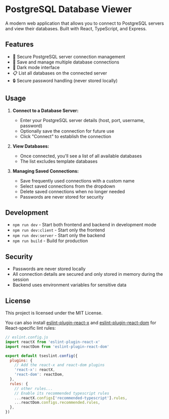 # PostgreSQL Database Viewer

A modern web application that allows you to connect to PostgreSQL servers and view their databases. Built with React, TypeScript, and Express.

## Features

- 🔐 Secure PostgreSQL server connection management
- 💾 Save and manage multiple database connections
- 🌙 Dark mode interface
- 📋 List all databases on the connected server
- 🔒 Secure password handling (never stored locally)

## Usage

1. **Connect to a Database Server:**
   - Enter your PostgreSQL server details (host, port, username, password)
   - Optionally save the connection for future use
   - Click "Connect" to establish the connection

2. **View Databases:**
   - Once connected, you'll see a list of all available databases
   - The list excludes template databases

3. **Managing Saved Connections:**
   - Save frequently used connections with a custom name
   - Select saved connections from the dropdown
   - Delete saved connections when no longer needed
   - Passwords are never stored for security

## Development

- `npm run dev` - Start both frontend and backend in development mode
- `npm run dev:client` - Start only the frontend
- `npm run dev:server` - Start only the backend
- `npm run build` - Build for production

## Security

- Passwords are never stored locally
- All connection details are secured and only stored in memory during the session
- Backend uses environment variables for sensitive data

## License

This project is licensed under the MIT License.

You can also install [eslint-plugin-react-x](https://github.com/Rel1cx/eslint-react/tree/main/packages/plugins/eslint-plugin-react-x) and [eslint-plugin-react-dom](https://github.com/Rel1cx/eslint-react/tree/main/packages/plugins/eslint-plugin-react-dom) for React-specific lint rules:

```js
// eslint.config.js
import reactX from 'eslint-plugin-react-x'
import reactDom from 'eslint-plugin-react-dom'

export default tseslint.config({
  plugins: {
    // Add the react-x and react-dom plugins
    'react-x': reactX,
    'react-dom': reactDom,
  },
  rules: {
    // other rules...
    // Enable its recommended typescript rules
    ...reactX.configs['recommended-typescript'].rules,
    ...reactDom.configs.recommended.rules,
  },
})
```
